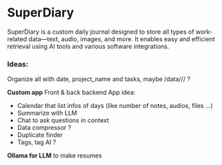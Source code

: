 # SuperDiary

SuperDiary is a custom daily journal designed to store all types of work-related data—text, audio, images, and more. It enables easy and efficient retrieval using AI tools and various software integrations.

### Ideas:
Organize all with date, project_name and tasks, maybe /data/<date>/<project>/<folders> ?

**Custom app** Front & back backend
App idea:
- Calendar that list infos of days (like number of notes, audios, files ...)
- Summarize with LLM
- Chat to ask questions in context
- Data compressor ?
- Duplicate finder
- Tags, tag AI ?

**Ollama for LLM** to make resumes
